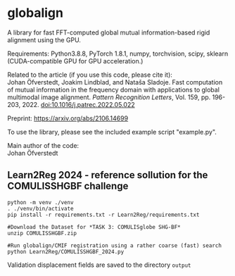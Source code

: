 # globalign
A library for fast FFT-computed global mutual information-based rigid alignment using the GPU.

Requirements:
Python3.8.8, PyTorch 1.8.1, numpy, torchvision, scipy, sklearn<br>
(CUDA-compatible GPU for GPU acceleration.)

Related to the article (if you use this code, please cite it):<br>
Johan Öfverstedt, Joakim Lindblad, and Nataša Sladoje. Fast computation of mutual information in the frequency domain with applications to global multimodal image alignment. *Pattern Recognition Letters*, Vol. 159, pp. 196-203, 2022. [doi:10.1016/j.patrec.2022.05.022](https://doi.org/10.1016/j.patrec.2022.05.022)<br>

Preprint: https://arxiv.org/abs/2106.14699

To use the library, please see the included example script "example.py".

Main author of the code:<br>
Johan Öfverstedt



## Learn2Reg 2024 - reference sollution for the COMULISSHGBF challenge
```
python -m venv ./venv
. ./venv/bin/activate
pip install -r requirements.txt -r Learn2Reg/requirements.txt

#Download the Dataset for *TASK 3: COMULISglobe SHG-BF*
unzip COMULISSHGBF.zip

#Run globalign/CMIF registration using a rather coarse (fast) search
python Learn2Reg/COMULISSHGBF_2024.py
```

Validation displacement fields are saved to the directory `output`

